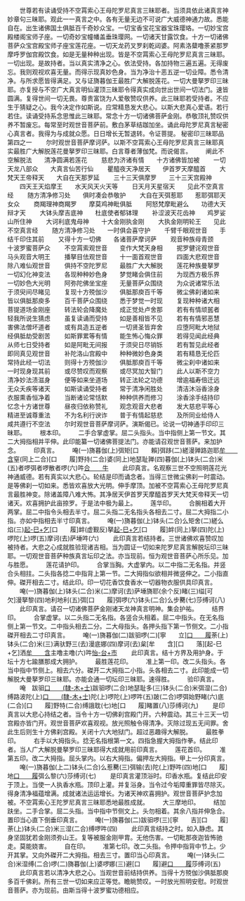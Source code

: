 <!-- { "loadSidebar": true } -->
　　世尊若有读诵受持不空罥索心王母陀罗尼真言三昧耶者。当须具依此诸真言神妙章句三昧耶。观此一一真言之中。各有无量无边不可说广大威德神通力故。悉能自在。出生诸佛国土俱胝百千奇妙众宝。一切宝香宝花宝器宝珠璎珞。一切妙宝宫殿楼阁宝师子座。一切奇妙宝幢幡盖垂珠璎网。一切诸天甘露饮食。十方一切诸佛菩萨众宝宫殿宝师子座宝莲花座。一切天龙药叉罗刹乾闼婆。阿素洛糵噜荼紧那罗摩呼罗伽宫殿饮食。如是无量种种出现。皆是不空罥索心王母陀罗尼真言三昧耶。一切出现。是故持者。当以真实清净之心。依法受持。各加持物三遍五遍。无得废忘。我则观视欢喜无量。而得示现真妙色身。当为净治十恶五逆一切业障。悉令清净。与所求愿皆得满足。又与证旖暮伽王最胜广大解脱莲花。一切大曼拏罗印三昧耶。亦复授与不空广大真言明仙灌顶三昧耶令得真实成向世出世间一切法门。速皆圆满。复得世间一切无畏。尊贵富饶为人爱敬赞叹供养。此三昧耶若受持者。不应生于猜疑之心。我今决定作如斯说。应常精恳发大悲心。以斯大悲真心爱语。若行若住。读诵受持系念思惟此三昧耶。常念十方一切诸佛菩萨金刚。恭敬顶礼赞叹供养不暂废忘。每常至时观世音菩萨前。敷白茅草结跏加坐。诵此母陀罗尼真言秘密心真言者。我得为与成就众愿。日日增长无暂退转。令证菩提。
秘密印三昧耶品第四之一
　　尔时观世音菩萨摩诃萨。以斯不空罥索心王母陀罗尼真言三昧耶真实最胜广大解脱莲花曼拏罗印三昧耶。白言尊者薄伽梵。而说偈言。
　　阐此不空解脱法　　清净圆满若莲花
　　慈悲为济诸有情　　十方诸佛皆加被
　　一切天龙八部众　　大真言仙苦行仙
　　瞿醯夜天净居天　　伊首罗天摩醯首
　　大梵天王帝释天　　大自在天那罗延
　　三十三天俱摩罗　　三十三天宫殿神
　　四天王天焰摩王　　水天风天火天等
　　日天月天星宿天　　见此不空真言经
　　随方清净修习处　　俱时凑会恭敬护
　　大自在天弭惹耶　　惹耶弭耶天女众
　　商羯理神商羯罗　　摩莫鸡神毗俱胝
　　阿怒梵摩毗避么　　功德大天辩才天
　　大钵头摩吉底神　　杜底使者郁钵理
　　补涩波天花齿神　　鸡罗娑山所住神
　　大诃利底鬼母神　　十大金刚执金刚
　　大执金刚明轮王　　见此不空真言经
　　随方清净修习处　　一时俱会喜守护
　　千臂千眼观世音　　手结千印住其前
　　又得十方一切佛　　各诸菩萨摩诃萨
　　观音种族母青颈　　十波罗蜜菩萨众
　　不空罥索观世音　　变作大梵天身相
　　抳罗健诧观世音　　马头观音大明王
　　播拏目佉观世音　　十一面首观世音
　　四面大悲观世音　　除八难仙观世音
　　俱持不空陀罗尼　　最胜广大大解脱
　　莲花种族曼拏罗　　一切幻化神变法
　　各现种种妙色身　　梦觉睹会俱住前
　　为现西方极乐界　　一切妙色大光明
　　阿弥陀佛坐宝座　　无量菩萨众围绕
　　为众说诸常乐法　　于须臾间尽睹见
　　复现十方殑伽沙　　俱胝那庾百千等
　　微尘佛刹诸如来　　皆以俱胝那庾多
　　百千菩萨众围绕　　悉于梦觉一时现
　　复现种种诸大相　　菩提道场金刚座
　　转法轮会降魔处　　成正觉处卢舍那
　　若有有情顽嚚者　　轻我所说生猜虑
　　虽复读诵而受持　　如是善相皆不见
　　若有有情邪恶慧　　害佛法僧坏道者
　　或有具造五逆者　　一切贤圣皆弃舍
　　应堕阿毗大地狱　　经俱胝劫受剧苦
　　如斯罪累等有情　　能生怖心悔众罪
　　若得见闻此经典　　从师七日受持者
　　如是阿毗无间报　　于须臾日尽销铄
　　若有暂见此经者　　即同真见观世音
　　补陀洛山宫殿中　　种种微妙色身类
　　若有精恳无伦匹　　常持此经一切法
　　则得十方殑伽沙　　俱胝那庾百千等
　　微尘刹中诸如来　　一时现身现其前
　　或尽赞叹而观察　　或尽冥加大智门
　　此人以斯不空力　　清净妙法渍滋身
　　便等如来坐道场　　转正法轮之功德
　　增逾福寿倍迁远　　无众夭疾等诸天
　　如斯读诵受持者　　常于清净闲胜处
　　清洁沐浴香涂身　　衣服熏香恒净着
　　当断诸论常恬默　　种种供养而修习
　　涂香涂手结持印　　忆念十方诸世尊
　　昼夜归依称赞礼　　观念观音大悲者
　　发大慈悲平等心　　精进至诚尊重法
　　不为名利行谀诈　　普于有情起慈悲
　　及所同业给侍人　　咸共遵行不空法
　　尔时观世音菩萨摩诃萨。演斯偈已。论说一切神通手印印三昧耶。
　　根本印。
　　二手合掌虚掌。屈二头指头。当中指侧上第一节文。其二大拇指相并平伸。此印能纂一切诸佛菩提法门。亦能请召观世音菩萨。来加护念。
　　印真言。
　　唵(一)旖暮伽(上)弭矩[口　　賴]弭跢(二)縒漫亸路迦耶[牟　　含](三)窒(同上二合)[口　　履]野持(二合)婆(同上)地瑟耻亸(四)暮伽(上)钵头(二合)米(五)者啰弭者啰散者啰(六)吽[合　　牛](七)
　　此印真言。名观察三世不空照明莲花光神通威德。若有真实以大悲心。轮结是印而诵念者。当得三世微尘佛刹一时震动。是等佛刹一切如来。悉皆欢喜放大光明。伸手摩顶。加被不空罥索心王母陀罗尼真言最胜神变。除诸盖障八难大怖。其净居天伊首罗天摩醯首罗天大梵天帝释天一切诸天。欢喜拥护此亩捺罗。于是法中极为最上。
　　莲华印。
　　合腕相着大开两掌。屈二中指令头相去半寸。屈二头指二无名指头各相去二寸。屈二大拇指二小指。亦如中指相去半寸印真言。
　　唵(一)旖暮伽(上)钵头(二合)么矩舍(二)縒么焰(三)[起-巳+乞](宜讫二合反)[口　　履]衅(虚觐反)拏[起-巳+乞](二合)[口　　履]衅(同上)拏(四)陀(上)啰陀(上)啰(五)摩诃(去)萨埵吽(六)
　　此印真言若结持者。三世诸佛欢喜赞叹加被持者。大悲之心成就胜验现诸吉相。当为圆证一切如来陀罗尼真言解脱坛印三昧耶。一切观世音菩萨种族真言坛印之法。亦当现前。恒为观世音菩萨心所乐见。加与胜愿。
　　莲花请护印。
　　合掌当胸。大虚掌内。以二中指二无名指。并竖合头相拄。二头指各捻二中指背上第一节。二大拇指似欲相并微竖伸之。二小指直伸。磔开相去二寸。结此印。印一切花香饮食香水一切器物衣服供具印真言。
　　唵(一)旖暮伽(上)钵头(二合)米(二)摩诃(去)萨埵旖耶(余个反)睹(三)缢[可　　欠]漫拏黎(四)地利地利(五)弭[口　　履]弭啰(六)钵头(二合)么步臡(七)莎缚诃(八)
　　此印真言。请召一切诸佛菩萨金刚诸天龙神真言明神。集会护祐。
　　结界印。
　　合掌虚掌。以二头指二无名指。各竖合头相着。屈二中指头。在无名指侧上第一节文。二中指头相去二分。二大母指头。各押头指下第一节侧文。二小指磔开相去二寸印真言。
　　唵(一)旖暮伽(二)跋驲啰(二)[寧　　立][口　　履](同上二合)荼(上)钵头(二合)米(三)满驮野三(去)漫底娜(四)摩诃(去)枲[牟　　含][口　　落][起-巳+乞]洒[牟　　含](五)主噜主噜(六)吽[怡-台+巿](七)
　　此印真言。结十方界及用护身。于坛十方七踰膳那成大拥护。
　　最胜莲花印。
　　准上第一印。改二头指头。各当中指中节侧上。相去六分。磔开二大拇指二小指。头各相去二寸。此印能成一切解脱大曼拏罗印三昧耶。亦能会通一切坛印三昧耶。速得胜。
　　验印真言。
　　唵　跋驲[口　　(隸-木+士)](二)跋驲啰(二合)地瑟耻多(三)钵头(二合)米弭湿(二合)缚路波陀(上)[口　　(隸-木+士)](四)陀(上)啰陀(上)啰吽(五)跛(二合)啰弭始野睹(六)底(二合)[口　　履]野特(二合)缚誐耽(七)地[口　　履]睹置(八)莎缚诃(九)
　　是印真言以大悲心持结之者。当令十方一切佛刹宫殿门开。六种震动。其三十三天一切宫殿亦皆门开。观世音菩萨欢喜观视。放光照触令得清净。灭除过现五无间罪。舍此生后则生十方佛刹宫殿。关闭十六大地狱门。超过恶趣得大解脱。
　　最胜拳印。
　　右手以大拇指头。捻无名指根第一文。四指急握大拇指作拳。结此印者。当人广大解脱曼拏罗印三昧耶得大成就用前印真言。
　　莲花首印。
　　准第五印。改二大拇指。屈头掌内。以右大拇指。偏押左大拇指。甲上一分印真言。
　　唵(一)旖暮伽(上二)钵头(二合)么惹臡(三)弭输(去)陀(上)野吽(四)地[口　　履]地[口　　履](五)弭么黎(六)莎缚诃(七)
　　是印真言灌顶浴时。印香水瓶。复结此印安于顶上。当使一人执香水瓶。顶印上灌。并复浴身。当令过今垢障重罪皆尽除灭。得身清净福蕴增满。成就诸法运运增长。为诸天神欢喜拥护。观世音菩萨护念加被。不空罥索心王陀罗尼真言三昧耶悉地最胜成就。
　　大三摩地印。
　　结加趺坐。二手合掌。屈二头指。当中指中节侧文上。头勿相着。其余八指并伸急合。置印当心直下倒垂印真言。
　　唵(一)旖暮伽(二)跋驲啰(三)[寧　　吉][口　　履]荼(上)钵头(二合)米三湿(二合)缚啰吽(四)
　　此印真言结持之时。如入静虑。其身坚固犹若金刚须弥山王。复等被服金刚甲胄。无他伤害。一切毗那夜迦皆怖驰走。莫能娆害。
　　自在印。
　　准第七印。改二头指。令押中指背中节上。少开其掌。又向外磔开二大拇指。相去三寸。置印当心印真言。
　　唵(一)钵头(二合)米湿缚(二合)啰(二)旖暮伽(上)婆啰娜(三)避[口　　履]避[口　　履](四)莎缚诃(五)
　　此印真言若以清净大悲之心。当观世音前结持供养。当得十方殑伽沙俱胝那庾多百千佛刹。所有三世一切如来应正等觉。瞻眺赞叹。一时放光照明安慰。时观世音菩萨。亦为现前。由斯当得十波罗蜜功德相应。
